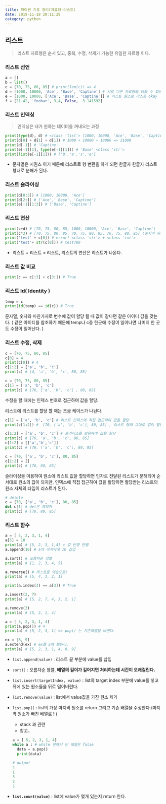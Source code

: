 ```yaml
---
title: 파이썬 기초 정리(자료형-리스트)
date: 2019-11-18 20:11:29
category: python
---
```


## 리스트

> 리스트 자료형은 순서 있고, 중복, 수정, 삭제가 가능한 유일한 자료형 이다.

### 리스트 선언

```python
a = []
b = list()
c = [70, 75, 80, 85] # print(len(c)) => 4
d = [1000, 10000, 'Ace', 'Base', 'Captine'] # 서로 다른 자료형을 담을 수 있음.
e = [1000, 10000, ['Ace', 'Base', 'Captine']] # 리스트 원소로 리스트 okay
f = [21.42, 'foobar', 3,4, False, .3.141592]
```



### 리스트 인덱싱 

> 인덱싱은 내가 원하는 데이터를 꺼내오는 과정 

```python
print(type(d), d) # <class 'list'> [1000, 10000, 'Ace', 'Base', 'Captine']
print(d[0] + d[1] + d[1]) # 1000 + 10000 + 10000 => 21000
print(d[-1]) # 'Captine'
print(e[-1][1], type(e[-1][1])) # 'Base' <class 'str'>
print(list(e[-1][1])) # ['B','a','s','e']
```

- 문자열은 시퀀스 이기 때문에 리스트로 형 변환을 하게 되면 한글자 한글자 리스트 형태로 분해가 된다.



### 리스트 슬라이싱

```python 
print(d[0:3]) # [1000, 10000, 'Ace']
print(d[2:]) # ['Ace',' Base', 'Captine']
print(e[-1][1:3]) # ['Base', 'Captine']
```



### 리스트 연산

```python
print(c+d) # [70, 75, 80, 85, 1000, 10000, 'Ace', 'Base', 'Captine']
print(c*3) # [70, 75, 80, 85, 70, 75, 80, 85, 70, 75, 80, 85] (순서가 유지됌)!
print('test' + c[0]) # error! <class 'str'> + <class 'int'> 
print('test'+ str(c[0])) # test700
```

- 리스트 + 리스트 = 리스트, 리스트의 연산은 리스트가 나온다.



### 리스트 값 비교

```python
print(c == c[:3] + c[3:]) # True
```



### 리스트 Id( Identity )

```python
temp = c
print(id(temp) == id(c)) # True
```

문자열, 숫자와 마찬가지로 변수에 값이 할당 될 때 값이 같다면 같은 아이디 값을 갖는다. ( 같은 아이디를 참조하기 때문에 temp나 c중 한곳에 수정이 일어나면 나머지 한 곳도 수정이 일어난다. )



### 리스트 수정, 삭제

```python
c = [70, 75, 80, 85] 
c[0] = 4
print(c[0]) # 4
c[1:2] = ['a', 'b', 'c']
print(c) # [4, 'a', 'b', 'c', 80, 85] 

c = [70, 75, 80, 85] 
c[1] = ['a', 'b', 'c']
print(c) # [70, ['a', 'b', 'c'] , 80, 85]
```

수정을 할 때에는 인덱스 번호로 접근하여 값을 할당.  

리스트에 리스트를 할당 할 때는 조금 케이스가 나뉜다.

```python
c[1] = ['a', 'b', 'c'] # 리스트 인덱스에 직접 접근하여 값을 할당
print(c[1:2]) #  [70, ['a', 'b', 'c'], 80, 85] , 리스트 형태 그대로 값이 할당 된다.

c[1:2] = ['a', 'b', 'c'] # 슬라이스를 활용하여 값을 할당
print(c) # [70, 'a', 'b', 'c', 80, 85]
c[1:2] = [['a','b','c']]
print(c) # [70, ['a', 'b', 'c'], 80, 85]

c = [70, ['a', 'b', 'c'], 80, 85]
c[1:2] = []
print(c) # [70, 80, 85]
```

슬라이싱을 이용하여 원소에 리스트 값을 할당하면 인자로 전달된 리스트가 분해되어 순서대로 원소의 값이 되지만, 인덱스에 직접 접근하여 값을 할당하면 할당받는 리스트의 원소 자체의 타입이 리스트가 된다.

```python
# delete
c = [70, ['a', 'b', 'c'], 80, 85]
del c[1] # del은 예약어
print(c) # [70, 80, 85]
```



### 리스트 함수

```python
a = [ 5, 2, 3, 1, 4]
a[5] = 10
print(a) # [5, 2, 3, 1,4] > 값 반영 안됌
a.append(10) # a의 마지막에 10 삽입

a.sort() # 오름차순 정렬
print(a) # [1, 2, 3, 4, 5]

a.reverse() # 리스트를 역순으로!
print(a) # [5, 4, 3, 2, 1]

print(a.index(3) == a[3]) # True

a.insert(2, 7)
print(a) # [5, 2, 7, 4, 3, 2, 1]

a.remove(3)
print(a) # [5, 2, 1, 4]

a = [ 5, 2, 3, 1, 4]
print(a.pop()) # 4 
print(a) # [5, 2, 3, 1] => pop() 는 기존배열을 바꾼다.

ex = [8, 9]
a.extend(ex) # ex를 a에 붙인다.
print(a) # [5, 2, 3, 1, 4, 8, 9]
```

- <code>list.append(value)</code> : 리스트 끝 부분에 value를 삽입
-  <code>sort()</code> : 오름차순 정렬, **배열의 길이가 길어지면 처리하는데 시간이 오래걸린다.**
- <code>list.insert(targetIndex, value)</code> : list의 target index 부분에 value를 넣고 뒤에 있는 원소들을 뒤로 밀어버린다.

- <code>list.remove(value)</code> : list에서 value값을 가진 원소 제거

- <code>list.pop()</code> : list의 가장 마지막 원소를 return 그리고 기존 배열을 수정한다.(마지막 원소가 빠진 배열로 ! )

  - stack 과 관련
  - 참고..

  ```python
  a = [ 5, 2, 3, 1, 4]
  while a : # while 문에서 빈 배열은 false
    data = a.pop()
    print(data)
    
  # output
  4
  1
  3
  2
  5
  ```

  

- **<code>list.count(value)</code>** : list에 value가 몇개 있는지 return 한다. 

